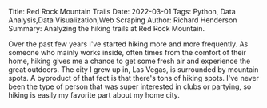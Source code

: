 Title: Red Rock Mountain Trails
Date: 2022-03-01
Tags: Python, Data Analysis,Data Visualization,Web Scraping
Author: Richard Henderson
Summary: Analyzing the hiking trails at Red Rock Mountain.

Over the past few years I've started hiking more and more frequently. As someone who mainly works inside,
often times from the comfort of their home, hiking gives me a chance to get some fresh air and experience
the great outdoors. The city I grew up in, Las Vegas, is surrounded by mountain spots. A byproduct of that
fact is that there's tons of hiking spots. I've never been the type of person that was super interested in clubs or partying, so hiking is easily my favorite part about my home city.
